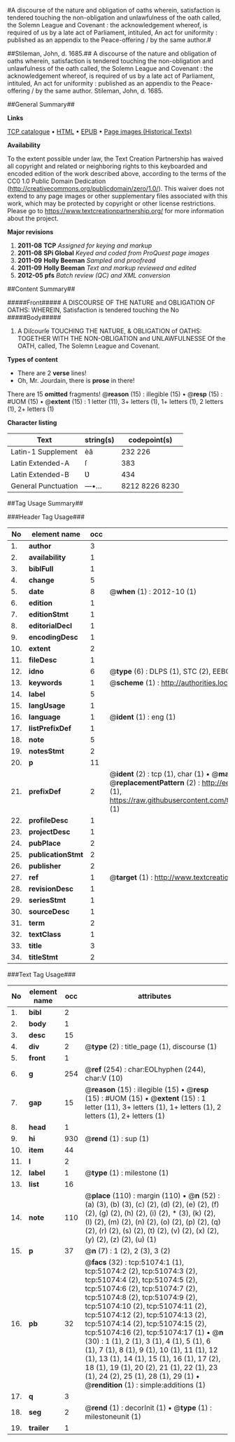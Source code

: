 #A discourse of the nature and obligation of oaths wherein, satisfaction is tendered touching the non-obligation and unlawfulness of the oath called, the Solemn League and Covenant : the acknowledgement whereof, is required of us by a late act of Parliament, intituled, An act for uniformity : published as an appendix to the Peace-offering / by the same author.#

##Stileman, John, d. 1685.##
A discourse of the nature and obligation of oaths wherein, satisfaction is tendered touching the non-obligation and unlawfulness of the oath called, the Solemn League and Covenant : the acknowledgement whereof, is required of us by a late act of Parliament, intituled, An act for uniformity : published as an appendix to the Peace-offering / by the same author.
Stileman, John, d. 1685.

##General Summary##

**Links**

[TCP catalogue](http://www.ota.ox.ac.uk/tcp/)  • 
[HTML](http://tei.it.ox.ac.uk/tcp/Texts-HTML/free/A61/A61516.html)  • 
[EPUB](http://tei.it.ox.ac.uk/tcp/Texts-EPUB/free/A61/A61516.epub) • 
[Page images (Historical Texts)](https://historicaltexts.jisc.ac.uk/eebo-11929084e)

**Availability**

To the extent possible under law, the Text Creation Partnership has waived all copyright and related or neighboring rights to this keyboarded and encoded edition of the work described above, according to the terms of the CC0 1.0 Public Domain Dedication (http://creativecommons.org/publicdomain/zero/1.0/). This waiver does not extend to any page images or other supplementary files associated with this work, which may be protected by copyright or other license restrictions. Please go to https://www.textcreationpartnership.org/ for more information about the project.

**Major revisions**

1. __2011-08__ __TCP__ *Assigned for keying and markup*
1. __2011-08__ __SPi Global__ *Keyed and coded from ProQuest page images*
1. __2011-09__ __Holly Beeman__ *Sampled and proofread*
1. __2011-09__ __Holly Beeman__ *Text and markup reviewed and edited*
1. __2012-05__ __pfs__ *Batch review (QC) and XML conversion*

##Content Summary##

#####Front#####
A DISCOURSE OF THE NATURE and OBLIGATION OF OATHS: WHEREIN, Satisfaction is tendered touching the No
#####Body#####

1. A Diſcourſe TOUCHING THE NATURE, & OBLIGATION of OATHS: TOGETHER WITH THE NON-OBLIGATION and UNLAWFULNESSE Of the OATH, called, The Solemn League and Covenant.

**Types of content**

  * There are 2 **verse** lines!
  * Oh, Mr. Jourdain, there is **prose** in there!

There are 15 **omitted** fragments! 
 @__reason__ (15) : illegible (15)  •  @__resp__ (15) : #UOM (15)  •  @__extent__ (15) : 1 letter (11), 3+ letters (1), 1+ letters (1), 2 letters (1), 2+ letters (1)

**Character listing**


|Text|string(s)|codepoint(s)|
|---|---|---|
|Latin-1 Supplement|èâ|232 226|
|Latin Extended-A|ſ|383|
|Latin Extended-B|Ʋ|434|
|General Punctuation|—•…|8212 8226 8230|

##Tag Usage Summary##

###Header Tag Usage###

|No|element name|occ|attributes|
|---|---|---|---|
|1.|__author__|3||
|2.|__availability__|1||
|3.|__biblFull__|1||
|4.|__change__|5||
|5.|__date__|8| @__when__ (1) : 2012-10 (1)|
|6.|__edition__|1||
|7.|__editionStmt__|1||
|8.|__editorialDecl__|1||
|9.|__encodingDesc__|1||
|10.|__extent__|2||
|11.|__fileDesc__|1||
|12.|__idno__|6| @__type__ (6) : DLPS (1), STC (2), EEBO-CITATION (1), OCLC (1), VID (1)|
|13.|__keywords__|1| @__scheme__ (1) : http://authorities.loc.gov/ (1)|
|14.|__label__|5||
|15.|__langUsage__|1||
|16.|__language__|1| @__ident__ (1) : eng (1)|
|17.|__listPrefixDef__|1||
|18.|__note__|5||
|19.|__notesStmt__|2||
|20.|__p__|11||
|21.|__prefixDef__|2| @__ident__ (2) : tcp (1), char (1)  •  @__matchPattern__ (2) : ([0-9\-]+):([0-9IVX]+) (1), (.+) (1)  •  @__replacementPattern__ (2) : http://eebo.chadwyck.com/downloadtiff?vid=$1&page=$2 (1), https://raw.githubusercontent.com/textcreationpartnership/Texts/master/tcpchars.xml#$1 (1)|
|22.|__profileDesc__|1||
|23.|__projectDesc__|1||
|24.|__pubPlace__|2||
|25.|__publicationStmt__|2||
|26.|__publisher__|2||
|27.|__ref__|1| @__target__ (1) : http://www.textcreationpartnership.org/docs/. (1)|
|28.|__revisionDesc__|1||
|29.|__seriesStmt__|1||
|30.|__sourceDesc__|1||
|31.|__term__|2||
|32.|__textClass__|1||
|33.|__title__|3||
|34.|__titleStmt__|2||


###Text Tag Usage###

|No|element name|occ|attributes|
|---|---|---|---|
|1.|__bibl__|2||
|2.|__body__|1||
|3.|__desc__|15||
|4.|__div__|2| @__type__ (2) : title_page (1), discourse (1)|
|5.|__front__|1||
|6.|__g__|254| @__ref__ (254) : char:EOLhyphen (244), char:V (10)|
|7.|__gap__|15| @__reason__ (15) : illegible (15)  •  @__resp__ (15) : #UOM (15)  •  @__extent__ (15) : 1 letter (11), 3+ letters (1), 1+ letters (1), 2 letters (1), 2+ letters (1)|
|8.|__head__|1||
|9.|__hi__|930| @__rend__ (1) : sup (1)|
|10.|__item__|44||
|11.|__l__|2||
|12.|__label__|1| @__type__ (1) : milestone (1)|
|13.|__list__|16||
|14.|__note__|110| @__place__ (110) : margin (110)  •  @__n__ (52) : (a) (3), (b) (3), (c) (2), (d) (2), (e) (2), (f) (2), (g) (2), (h) (2), (i) (2), * (3), (k) (2), (l) (2), (m) (2), (n) (2), (o) (2), (p) (2), (q) (2), (r) (2), (s) (2), (t) (2), (v) (2), (x) (2), (y) (2), (z) (2), (u) (1)|
|15.|__p__|37| @__n__ (7) : 1 (2), 2 (3), 3 (2)|
|16.|__pb__|32| @__facs__ (32) : tcp:51074:1 (1), tcp:51074:2 (2), tcp:51074:3 (2), tcp:51074:4 (2), tcp:51074:5 (2), tcp:51074:6 (2), tcp:51074:7 (2), tcp:51074:8 (2), tcp:51074:9 (2), tcp:51074:10 (2), tcp:51074:11 (2), tcp:51074:12 (2), tcp:51074:13 (2), tcp:51074:14 (2), tcp:51074:15 (2), tcp:51074:16 (2), tcp:51074:17 (1)  •  @__n__ (30) : 1 (1), 2 (1), 3 (1), 4 (1), 5 (1), 6 (1), 7 (1), 8 (1), 9 (1), 10 (1), 11 (1), 12 (1), 13 (1), 14 (1), 15 (1), 16 (1), 17 (2), 18 (1), 19 (1), 20 (2), 21 (1), 22 (1), 23 (1), 24 (2), 25 (1), 28 (1), 29 (1)  •  @__rendition__ (1) : simple:additions (1)|
|17.|__q__|3||
|18.|__seg__|2| @__rend__ (1) : decorInit (1)  •  @__type__ (1) : milestoneunit (1)|
|19.|__trailer__|1||
